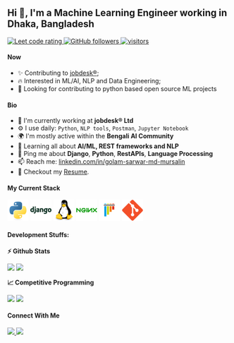 
## Hi 👋, I'm a Machine Learning Engineer working in Dhaka, Bangladesh

<p align="left">
  <a href="https://leetcode.com/sarwarmursalin/">
    <img src="https://cp-logo.vercel.app/leetcode/sarwarmursalin/" alt="Leet code rating" />
  </a>
<!--   <a href="https://codeforces.com/profile/sarwarmursalin1604014">
    <img src="https://raw.githubusercontent.com/sudiptob2/cf-stats/main/output/rating.svg" alt="CF rating" />
  </a> -->
  <a href="https://github.com/sudiptob2?tab=followers">
    <img alt="GitHub followers" src="https://img.shields.io/github/followers/sarwarmursalin?color=green&logo=github">
  </a>
  <a href="https://github.com/sarwarmursalin/">
    <img src="https://komarev.com/ghpvc/?username=sarwarmursalin" alt="visitors" />
  </a>
    
</p>

#### Now

- ✨ Contributing to [jobdesk®](https://www.jobdesk.com/);
- :fire: Interested in ML/AI, NLP and Data Engineering;
- :calendar: Looking for contributing to python based open source ML projects 

#### Bio

- 🏢 I'm currently working at **jobdesk® Ltd**
- ⚙️ I use daily: `Python`, `NLP tools`, `Postman`, `Jupyter Notebook`
- 🌍 I'm mostly active within the **Bengali AI Community**
- 🌱 Learning all about **AI/ML, REST frameworks and NLP**
- 💬 Ping me about **Django**, **Python**, **RestAPIs**, **Language Processing**
- 📫 Reach me: [linkedin.com/in/golam-sarwar-md-mursalin](https://www.linkedin.com/in/golam-sarwar-md-mursalin/)
- 📝 Checkout my [Resume](files/GolamSarwarMdMursalin_CUET_CV.pdf).

#### My Current Stack

<img height="48" src="img/python-original.svg" alt="python"> <img height="48" src="img/django-plain-wordmark.svg" alt="Django">   <img height="48" src="img/linux-original.svg" alt="linux"> <img height="48" src="img/nginx-original.svg" alt="nginx"> <img height="48" src="img/pytest-original.svg" alt="pytest"> <img height="48" src="img/git-original.svg" alt="git"> 

#### Development Stuffs:

<b>⚡ Github Stats</b>
<p float="left">
<img height="180em" src="https://github-readme-stats.vercel.app/api?username=sarwarmursalin&show_icons=true&hide_border=true&&count_private=true&include_all_commits=true" /> 
<img height="180em" src="https://github-readme-stats.vercel.app/api/top-langs/?username=sarwarmursalin&show_icons=true&hide_border=true&layout=compact&langs_count=8"/>
</p>

<b>&#128200; Competitive Programming</b>
<p float="left">
<img height="273em" src="https://leetcard.jacoblin.cool/sarwarmursalin?theme=light&font=Karma&ext=contest" />
<img height="280em" src="https://raw.githubusercontent.com/sarwarmursalin/cf-stats/main/output/light_card.svg" />
</p>


#### Connect With Me

<p left="center">
<a href="https://www.linkedin.com/in/sudiptob2/">
  <img src="https://img.shields.io/badge/linkedin-%230077B5.svg?&style=for-the-badge&logo=linkedin&logoColor=white" height=25>
</a> 

<a href="mailto:sarwarmursalin1015@gmail.com">
  <img src="	https://img.shields.io/badge/Gmail-D14836?style=for-the-badge&logo=gmail&logoColor=white" height=25>
</a>
</p>

<!---
sarwarmursalin/sarwarmursalin is a ✨ special ✨ repository because its `README.md` (this file) appears on your GitHub profile.
You can click the Preview link to take a look at your changes.
--->

